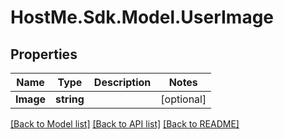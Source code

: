 # HostMe.Sdk.Model.UserImage
## Properties

Name | Type | Description | Notes
------------ | ------------- | ------------- | -------------
**Image** | **string** |  | [optional] 

[[Back to Model list]](../README.md#documentation-for-models) [[Back to API list]](../README.md#documentation-for-api-endpoints) [[Back to README]](../README.md)

